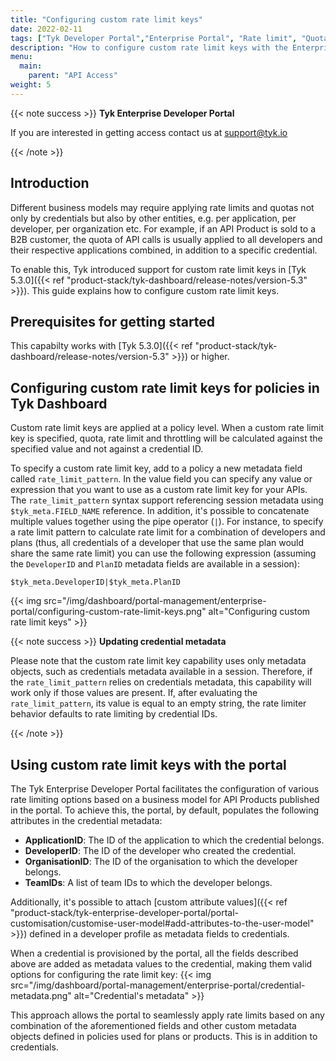 ```yaml
---
title: "Configuring custom rate limit keys"
date: 2022-02-11
tags: ["Tyk Developer Portal","Enterprise Portal", "Rate limit", "Quota"]
description: "How to configure custom rate limit keys with the Enterprise Portal"
menu:
  main:
    parent: "API Access"
weight: 5
---
```


{{< note success >}}
**Tyk Enterprise Developer Portal**

If you are interested in getting access contact us at [support@tyk.io](<mailto:support@tyk.io?subject=Tyk Enterprise Portal Beta>)

{{< /note >}}

## Introduction

Different business models may require applying rate limits and quotas not only by credentials but also by other entities, e.g. per application, per developer, per organization etc.
For example, if an API Product is sold to a B2B customer, the quota of API calls is usually applied to all developers and their respective applications combined, in addition to a specific credential.


To enable this, Tyk introduced support for custom rate limit keys in [Tyk 5.3.0]({{< ref "product-stack/tyk-dashboard/release-notes/version-5.3" >}}). This guide explains how to configure custom rate limit keys.

## Prerequisites for getting started
This capabilty works with [Tyk 5.3.0]({{< ref "product-stack/tyk-dashboard/release-notes/version-5.3" >}}) or higher. 

## Configuring custom rate limit keys for policies in Tyk Dashboard
Custom rate limit keys are applied at a policy level. When a custom rate limit key is specified, quota, rate limit and throttling will be calculated against the specified value and not against a credential ID.

To specify a custom rate limit key, add to a policy a new metadata field called `rate_limit_pattern`. In the value field you can specify any value or expression that you want to use as a custom rate limit key for your APIs.
The `rate_limit_pattern` syntax support referencing session metadata using `$tyk_meta.FIELD_NAME` reference. In addition, it's possible to concatenate multiple values together using the pipe operator (`|`).
For instance, to specify a rate limit pattern to calculate rate limit for a combination of developers and plans (thus, all credentials of a developer that use the same plan would share the same rate limit) you can use the following expression (assuming the `DeveloperID` and `PlanID` metadata fields are available in a session):

```gotemplate
$tyk_meta.DeveloperID|$tyk_meta.PlanID
```

{{< img src="/img/dashboard/portal-management/enterprise-portal/configuring-custom-rate-limit-keys.png" alt="Configuring custom rate limit keys" >}}

{{< note success >}}
**Updating credential metadata**

Please note that the custom rate limit key capability uses only metadata objects, such as credentials metadata available in a session.
Therefore, if the `rate_limit_pattern` relies on credentials metadata, this capability will work only if those values are present.
If, after evaluating the `rate_limit_pattern`, its value is equal to an empty string, the rate limiter behavior defaults to rate limiting by credential IDs.

{{< /note >}}

## Using custom rate limit keys with the portal

The Tyk Enterprise Developer Portal facilitates the configuration of various rate limiting options based on a business model for API Products published in the portal.
To achieve this, the portal, by default, populates the following attributes in the credential metadata:
- **ApplicationID**: The ID of the application to which the credential belongs.
- **DeveloperID**: The ID of the developer who created the credential.
- **OrganisationID**: The ID of the organisation to which the developer belongs.
- **TeamIDs**: A list of team IDs to which the developer belongs.

Additionally, it's possible to attach [custom attribute values]({{< ref "product-stack/tyk-enterprise-developer-portal/portal-customisation/customise-user-model#add-attributes-to-the-user-model" >}}) defined in a developer profile as metadata fields to credentials.

When a credential is provisioned by the portal, all the fields described above are added as metadata values to the credential, making them valid options for configuring the rate limit key:
{{< img src="/img/dashboard/portal-management/enterprise-portal/credential-metadata.png" alt="Credential's metadata" >}}


This approach allows the portal to seamlessly apply rate limits based on any combination of the aforementioned fields and other custom metadata objects defined in policies used for plans or products. This is in addition to credentials.